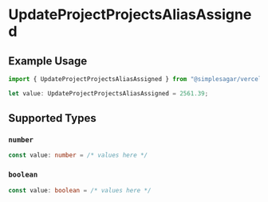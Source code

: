 # UpdateProjectProjectsAliasAssigned

## Example Usage

```typescript
import { UpdateProjectProjectsAliasAssigned } from "@simplesagar/vercel/models/updateprojectop.js";

let value: UpdateProjectProjectsAliasAssigned = 2561.39;
```

## Supported Types

### `number`

```typescript
const value: number = /* values here */
```

### `boolean`

```typescript
const value: boolean = /* values here */
```

